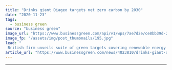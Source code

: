 ```yaml
---
title: "Drinks giant Diageo targets net zero carbon by 2030"
date: "2020-11-23"
tags: 
  - business green
source: "business green"
image_url: "https://www.businessgreen.com/api/v1/wps/7ae7d2e/ce8bb39d-2e65-4332-9584-ecb56bcaf7a1/14/002-diageo-brands-alcohol-1-185x114.jpg"
image_fp: "/assets/img/post_thumbnails/195.jpg"
lead: "
 British firm unveils suite of green targets covering renewable energy and water use as part of new 10 year sustainability plan ..."
article_url: "https://www.businessgreen.com/news/4023810/drinks-giant-diageo-targets-net-zero-carbon-2030"
---
```


---
